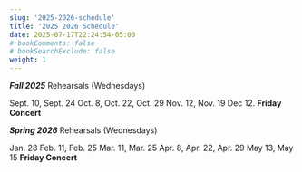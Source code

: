 ```yaml
---
slug: '2025-2026-schedule'
title: '2025 2026 Schedule'
date: 2025-07-17T22:24:54-05:00
# bookComments: false
# bookSearchExclude: false
weight: 1
---
```

***Fall 2025***  Rehearsals (Wednesdays)


Sept. 10, Sept. 24
Oct. 8, Oct. 22, Oct. 29
Nov. 12, Nov. 19
Dec 12. **Friday Concert**


***Spring 2026***  Rehearsals (Wednesdays)


Jan. 28
Feb. 11, Feb. 25
Mar. 11, Mar. 25
Apr. 8, Apr. 22, Apr. 29
May 13, May 15 **Friday Concert**